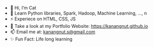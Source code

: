 - 👋 Hi, I’m Cat
- 🌱 Learn Python libraries, Spark, Hadoop, Machine Learning, ..., n
- ⚡ Experiece on HTML, CSS, JS
- 💞️ Take a look at my Portfolio Website: https://kanangnut.github.io 
- 📫 Email me at: kanangnut.s@gmail.com
- ✨ Fun Fact: Life long learning 

<!---
Kanangnut/Kanangnut is a ✨ special ✨ repository because its `README.md` (this file) appears on your GitHub profile.
You can click the Preview link to take a look at your changes.
--->
